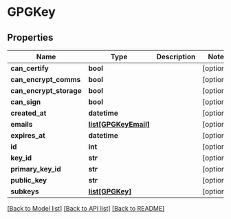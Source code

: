 # GPGKey

## Properties
Name | Type | Description | Notes
------------ | ------------- | ------------- | -------------
**can_certify** | **bool** |  | [optional] 
**can_encrypt_comms** | **bool** |  | [optional] 
**can_encrypt_storage** | **bool** |  | [optional] 
**can_sign** | **bool** |  | [optional] 
**created_at** | **datetime** |  | [optional] 
**emails** | [**list[GPGKeyEmail]**](GPGKeyEmail.md) |  | [optional] 
**expires_at** | **datetime** |  | [optional] 
**id** | **int** |  | [optional] 
**key_id** | **str** |  | [optional] 
**primary_key_id** | **str** |  | [optional] 
**public_key** | **str** |  | [optional] 
**subkeys** | [**list[GPGKey]**](GPGKey.md) |  | [optional] 

[[Back to Model list]](../gitea/docs/README.md#documentation-for-models) [[Back to API list]](../gitea/docs/README.md#documentation-for-api-endpoints) [[Back to README]](../gitea/docs/README.md)

